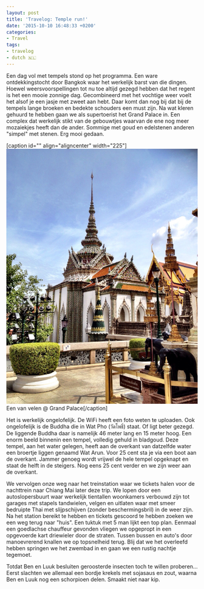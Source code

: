 ```yaml
---
layout: post
title: 'Travelog: Temple run!'
date: '2015-10-10 16:48:33 +0200'
categories:
- Travel
tags:
- travelog
- dutch 🇳🇱
---
```




Een dag vol met tempels stond op het programma. Een ware ontdekkingstocht door Bangkok waar het werkelijk barst van die dingen. Hoewel weersvoorspellingen tot nu toe altijd gezegd hebben dat het regent is het een mooie zonnige dag. Gecombineerd met het vochtige weer voelt het alsof je een jasje met zweet aan hebt. Daar komt dan nog bij dat bij de tempels lange broeken en bedekte schouders een must zijn. Na wat kleren gehuurd te hebben gaan we als supertoerist het Grand Palace in. Een complex dat werkelijk stikt van de gebouwtjes waarvan de ene nog meer mozaiekjes heeft dan de ander. Sommige met goud en edelstenen anderen "simpel" met stenen. Erg mooi gedaan.



[caption id="" align="aligncenter" width="225"]![IMG_3490-4.jpg](/images/posts/IMG_3490-4.jpg "Een van velen @ Grand Palace") Een van velen @ Grand Palace[/caption]



Het is werkelijk ongelofelijk. De WiFi heeft een foto weten te uploaden. Ook ongelofelijk is de Buddha die in Wat Pho (วัดโพธิ์) staat. Of ligt beter gezegd. De liggende Buddha daar is namelijk 46 meter lang en 15 meter hoog. Een enorm beeld binnenin een tempel, volledig gehuld in bladgoud. Deze tempel, aan het water gelegen, heeft aan de overkant van datzelfde water een broertje liggen genaamd Wat Arun. Voor 25 cent sta je via een boot aan de overkant. Jammer genoeg wordt vrijwel de hele tempel opgeknapt en staat de helft in de steigers. Nog eens 25 cent verder en we zijn weer aan de overkant.



We vervolgen onze weg naar het treinstation waar we tickets halen voor de nachttrein naar Chiang Mai later deze trip. We lopen door een autoslopersbuurt waar werkelijk tientallen woonkamers verbouwd zijn tot garages met stapels tandwielen, velgen en uitlaten waar met smeer bedruipte Thai met slijpschijven (zonder beschermingsbril) in de weer zijn. Na het station bereikt te hebben en tickets gescoord te hebben zoeken we een weg terug naar "huis". Een tuktuk met 5 man lijkt een top plan. Eenmaal een goedlachse chauffeur gevonden vliegen we opgepropt in een opgevoerde kart driewieler door de straten. Tussen bussen en auto's door manoevrerend knallen we op topsnelheid terug. Blij dat we het overleefd hebben springen we het zwembad in en gaan we een rustig nachtje tegemoet.



Totdat Ben en Luuk besluiten geroosterde insecten toch te willen proberen... Eerst slachten we allemaal een bordje krekels met sojasaus en zout, waarna Ben en Luuk nog een schorpioen delen. Smaakt niet naar kip.

